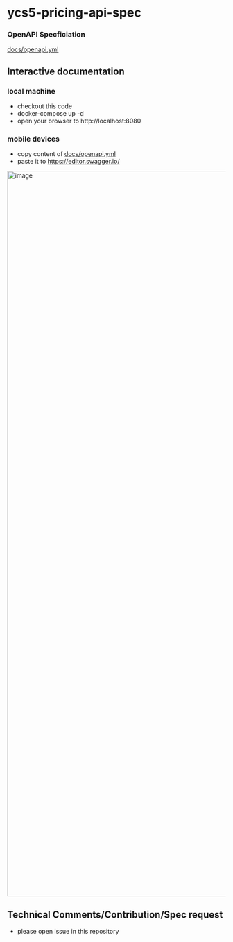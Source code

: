# ycs5-pricing-api-spec

### OpenAPI Specficiation
[docs/openapi.yml](docs/openapi.yml)

## Interactive documentation
### local machine 
- checkout this code
- docker-compose up -d
- open your browser to http://localhost:8080

### mobile devices
- copy content of [docs/openapi.yml](docs/openapi.yml)
- paste it to https://editor.swagger.io/ 
<img width="1673" alt="image" src="https://user-images.githubusercontent.com/8407412/163937752-4ba3d4a8-a46c-40c8-9850-225b71520df6.png">

## Technical Comments/Contribution/Spec request
- please open issue in this repository
